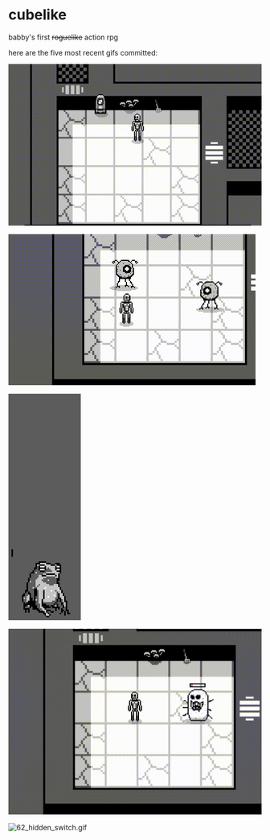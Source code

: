 # cubelike
babby's first ~~roguelike~~ action rpg 

here are the five most recent gifs committed:

![66_saving.gif](gifs/66_saving.gif?raw=true "66_saving")

![65_screen_shake.gif](gifs/65_screen_shake.gif?raw=true "65_screen_shake")

![64_frog_jump.gif](gifs/64_frog_jump.gif?raw=true "64_frog_jump")

![63_sensor_doors.gif](gifs/63_sensor_doors.gif?raw=true "63_sensor_doors")

![62_hidden_switch.gif](gifs/62_hidden_switch.gif?raw=true "62_hidden_switch")

